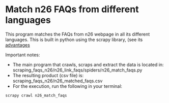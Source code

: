 # Match n26 FAQs from different languages

This program matches the FAQs from n26 webpage in all its different languages. This is built in python using the scrapy library, (see its [advantages](https://www.analyticsvidhya.com/blog/2020/04/5-popular-python-libraries-web-scraping/) 

Important notes:
- The main program that crawls, scraps and extract the data is located in: scraping_faqs_n26/n26_link_faqs/spiders/n26_match_faqs.py
- The resulting product (csv file) is: scraping_faqs_n26/n26_matched_faqs.csv
- For the execution, run the following in your terminal:

```
scrapy crawl n26_match_faqs

```
